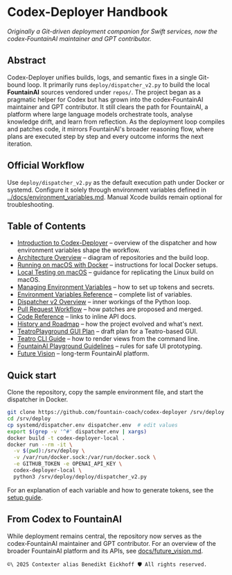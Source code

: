 # Codex-Deployer Handbook

*Originally a Git-driven deployment companion for Swift services, now the codex‑FountainAI maintainer and GPT contributor.*

## Abstract
Codex-Deployer unifies builds, logs, and semantic fixes in a single Git-bound loop. It primarily runs `deploy/dispatcher_v2.py` to build the local **FountainAI** sources vendored under `repos/`. The project began as a pragmatic helper for Codex but has grown into the codex‑FountainAI maintainer and GPT contributor. It still clears the path for FountainAI, a platform where large language models orchestrate tools, analyse knowledge drift, and learn from reflection. As the deployment loop compiles and patches code, it mirrors FountainAI's broader reasoning flow, where plans are executed step by step and every outcome informs the next iteration.

## Official Workflow
Use `deploy/dispatcher_v2.py` as the default execution path under Docker or systemd. Configure it solely through environment variables defined in [../docs/environment_variables.md](../docs/environment_variables.md). Manual Xcode builds remain optional for troubleshooting.

## Table of Contents
- [Introduction to Codex-Deployer](../handbook/introduction.md) – overview of the dispatcher and how environment variables shape the workflow.
- [Architecture Overview](../handbook/architecture.md) – diagram of repositories and the build loop.
- [Running on macOS with Docker](../docs/mac_docker_tutorial.md) – instructions for local Docker setups.
- [Local Testing on macOS](../docs/mac_local_testing.md) – guidance for replicating the Linux build on macOS.
- [Managing Environment Variables](../docs/managing_environment_variables.md) – how to set up tokens and secrets.
- [Environment Variables Reference](../docs/environment_variables.md) – complete list of variables.
- [Dispatcher v2 Overview](../dispatcher_v2.md) – inner workings of the Python loop.
- [Pull Request Workflow](../pull_request_workflow.md) – how patches are proposed and merged.
- [Code Reference](../handbook/code_reference.md) – links to inline API docs.
- [History and Roadmap](../handbook/history.md) – how the project evolved and what's next.
- [TeatroPlayground GUI Plan](../teatro_playground_gui_plan.md) – draft plan for a Teatro-based GUI.
- [Teatro CLI Guide](repos/teatro/Docs/CLIIntegration/README.md) – how to render views from the command line.
- [FountainAI Playground Guidelines](../fountainai_playground_guidelines.md) – rules for safe UI prototyping.
- [Future Vision](../future_vision.md) – long-term FountainAI platform.

## Quick start
Clone the repository, copy the sample environment file, and start the dispatcher in Docker.
```bash
git clone https://github.com/fountain-coach/codex-deployer /srv/deploy
cd /srv/deploy
cp systemd/dispatcher.env dispatcher.env  # edit values
export $(grep -v '^#' dispatcher.env | xargs)
docker build -t codex-deployer-local .
docker run --rm -it \
  -v $(pwd):/srv/deploy \
  -v /var/run/docker.sock:/var/run/docker.sock \
  -e GITHUB_TOKEN -e OPENAI_API_KEY \
  codex-deployer-local \
  python3 /srv/deploy/deploy/dispatcher_v2.py
```
For an explanation of each variable and how to generate tokens, see the [setup guide](docs/managing_environment_variables.md).

## From Codex to FountainAI
While deployment remains central, the repository now serves as the codex‑FountainAI maintainer and GPT contributor. For an overview of the broader FountainAI platform and its APIs, see [docs/future_vision.md](docs/future_vision.md).

``````text
©\ 2025 Contexter alias Benedikt Eickhoff 🛡️ All rights reserved.
``````
